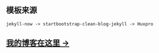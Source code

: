 ## 模板来源
`jekyll-now -> startbootstrap-clean-blog-jekyll -> Huxpro`

## [我的博客在这里 &rarr;](http://blog.zhoudingding.com)